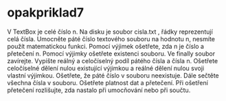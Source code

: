 # opakpriklad7
V TextBox je celé číslo n. Na disku je soubor cisla.txt , řádky reprezentují celá čísla.
Umocněte páté číslo textového souboru na hodnotu n, nesmíte použít matematickou funkci.
Pomocí výjimek ošetřete, zda n je číslo a přetečení n. Pomocí výjimky ošetřete existenci
souboru. Ve finally soubor zavírejte.
Vypište reálný a celočíselný podíl pátého čísla a čísla n.
Ošetřete celočíselné dělení nulou existující výjimkou a reálné dělení nulou svoji vlastní
výjimkou. Ošetřete, že páté číslo v souboru neexistuje.
Dále sečtěte všechna čísla v souboru.
Ošetřete platnost dat a přetečení.
Při ošetření přetečení rozlišujte, zda nastalo při umocňování nebo při součtu.
